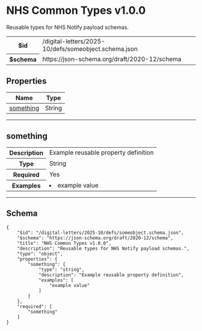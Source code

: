 

# NHS Common Types v1.0.0

<p>Reusable types for NHS Notify payload schemas.</p>

<table>
<tbody>
<tr><th>$id</th><td>/digital-letters/2025-10/defs/someobject.schema.json</td></tr>
<tr><th>$schema</th><td>https://json-schema.org/draft/2020-12/schema</td></tr>
</tbody>
</table>

## Properties

<table class="jssd-properties-table"><thead><tr><th colspan="2">Name</th><th>Type</th></tr></thead><tbody><tr><td colspan="2"><a href="#something">something</a></td><td>String</td></tr></tbody></table>



<hr />


## something


<table class="jssd-property-table">
  <tbody>
    <tr>
      <th>Description</th>
      <td colspan="2">Example reusable property definition</td>
    </tr>
    <tr><th>Type</th><td colspan="2">String</td></tr>
    <tr>
      <th>Required</th>
      <td colspan="2">Yes</td>
    </tr>
    <tr>
      <th>Examples</th>
      <td colspan="2"><li>example value</li></td>
    </tr>
  </tbody>
</table>









<hr />

## Schema
```
{
    "$id": "/digital-letters/2025-10/defs/someobject.schema.json",
    "$schema": "https://json-schema.org/draft/2020-12/schema",
    "title": "NHS Common Types v1.0.0",
    "description": "Reusable types for NHS Notify payload schemas.",
    "type": "object",
    "properties": {
        "something": {
            "type": "string",
            "description": "Example reusable property definition",
            "examples": [
                "example value"
            ]
        }
    },
    "required": [
        "something"
    ]
}
```



